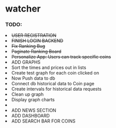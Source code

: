# watcher


<div>
<h3>TODO:</h3>
<li><s>USER REGISTRATION</s></li>
<li><s>FINISH LOGIN BACKEND</s></li>
<li><s>Fix Ranking Bug</s></li>
<li><s>Paginate Ranking Board</s></li>
<li><s>Personalize App: Users can track specific coins</s></li>

<li>ADD GRAPHS
<li>Sort the times and prices out in lists</li>
<li>Create test graph for each coin clicked on </li>
<li>Now Push data to db</li>
<li>Connect db historical data to Coin page</li>
<li>Create intervals for historical data requests</li>
<li>Clean up graph</li>
<li>Display graph charts<li>
</li>

<li>ADD NEWS SECTION</li>
<li>ADD DASHBOARD</li>

<li>ADD SEARCH BAR FOR COINS</li>
</div>
